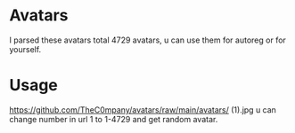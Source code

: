 # Avatars
I parsed these avatars total 4729 avatars, u can use them for autoreg or for yourself.
# Usage
https://github.com/TheC0mpany/avatars/raw/main/avatars/ (1).jpg u can change number in url 1 to 1-4729 and get random avatar.
